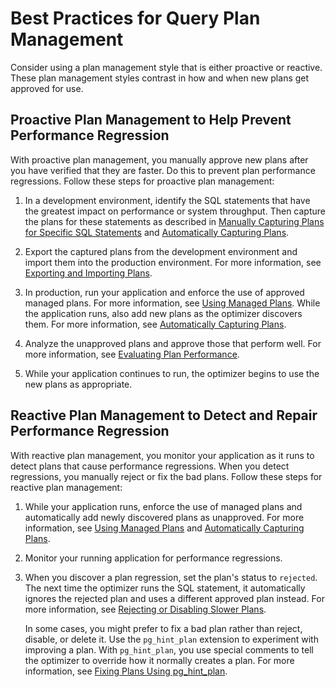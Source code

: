 # Best Practices for Query Plan Management<a name="AuroraPostgreSQL.Optimize.BestPractice"></a>

Consider using a plan management style that is either proactive or reactive\. These plan management styles contrast in how and when new plans get approved for use\. 

## Proactive Plan Management to Help Prevent Performance Regression<a name="AuroraPostgreSQL.Optimize.BestPractice.Proactive"></a>

With proactive plan management, you manually approve new plans after you have verified that they are faster\. Do this to prevent plan performance regressions\. Follow these steps for proactive plan management:

1. In a development environment, identify the SQL statements that have the greatest impact on performance or system throughput\. Then capture the plans for these statements as described in [Manually Capturing Plans for Specific SQL Statements](AuroraPostgreSQL.Optimize.CapturePlans.md#AuroraPostgreSQL.Optimize.CapturePlans.Manual) and [Automatically Capturing Plans](AuroraPostgreSQL.Optimize.CapturePlans.md#AuroraPostgreSQL.Optimize.CapturePlans.Automatic)\. 

1. Export the captured plans from the development environment and import them into the production environment\. For more information, see [Exporting and Importing Plans](AuroraPostgreSQL.Optimize.Maintenance.md#AuroraPostgreSQL.Optimize.Maintenance.ExportingImporting)\. 

1. In production, run your application and enforce the use of approved managed plans\. For more information, see [Using Managed Plans](AuroraPostgreSQL.Optimize.UsePlans.md)\. While the application runs, also add new plans as the optimizer discovers them\. For more information, see [Automatically Capturing Plans](AuroraPostgreSQL.Optimize.CapturePlans.md#AuroraPostgreSQL.Optimize.CapturePlans.Automatic)\. 

1. Analyze the unapproved plans and approve those that perform well\. For more information, see [Evaluating Plan Performance](AuroraPostgreSQL.Optimize.Maintenance.md#AuroraPostgreSQL.Optimize.Maintenance.EvaluatingPerformance)\. 

1. While your application continues to run, the optimizer begins to use the new plans as appropriate\.

## Reactive Plan Management to Detect and Repair Performance Regression<a name="AuroraPostgreSQL.Optimize.BestPractice.Reactive"></a>

With reactive plan management, you monitor your application as it runs to detect plans that cause performance regressions\. When you detect regressions, you manually reject or fix the bad plans\. Follow these steps for reactive plan management:

1. While your application runs, enforce the use of managed plans and automatically add newly discovered plans as unapproved\. For more information, see [Using Managed Plans](AuroraPostgreSQL.Optimize.UsePlans.md) and [Automatically Capturing Plans](AuroraPostgreSQL.Optimize.CapturePlans.md#AuroraPostgreSQL.Optimize.CapturePlans.Automatic)\. 

1. Monitor your running application for performance regressions\.

1. When you discover a plan regression, set the plan's status to `rejected`\. The next time the optimizer runs the SQL statement, it automatically ignores the rejected plan and uses a different approved plan instead\. For more information, see [Rejecting or Disabling Slower Plans](AuroraPostgreSQL.Optimize.Maintenance.md#AuroraPostgreSQL.Optimize.Maintenance.EvaluatingPerformance.Rejecting)\. 

   In some cases, you might prefer to fix a bad plan rather than reject, disable, or delete it\. Use the `pg_hint_plan` extension to experiment with improving a plan\. With `pg_hint_plan`, you use special comments to tell the optimizer to override how it normally creates a plan\. For more information, see [Fixing Plans Using pg\_hint\_plan](AuroraPostgreSQL.Optimize.Maintenance.md#AuroraPostgreSQL.Optimize.Maintenance.pg_hint_plan)\. 